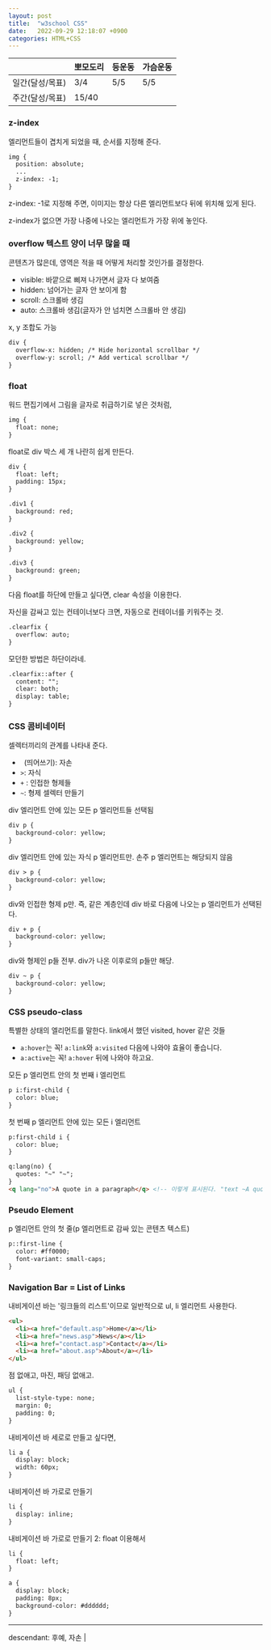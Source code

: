 ```yaml
---
layout: post
title:  "w3school CSS"
date:   2022-09-29 12:18:07 +0900
categories: HTML+CSS
---
```


|           | 뽀모도리  | 등운동 | 가슴운동 |
|-----------|-------|-----|------|
| 일간(달성/목표) | 3/4   | 5/5 | 5/5  |
| 주간(달성/목표) | 15/40 |     |      |


### z-index

엘리먼트들이 겹치게 되었을 때, 순서를 지정해 준다.

```html
img {
  position: absolute;
  ...
  z-index: -1;
}
```

z-index: -1로 지정해 주면, 이미지는 항상 다른 엘리먼트보다 뒤에 위치해 있게 된다.

z-index가 없으면 가장 나중에 나오는 엘리먼트가 가장 위에 놓인다.


### overflow 텍스트 양이 너무 많을 때

콘텐츠가 많은데, 영역은 적을 때 어떻게 처리할 것인가를 결정한다.

* visible: 바깥으로 삐져 나가면서 글자 다 보여줌
* hidden: 넘어가는 글자 안 보이게 함
* scroll: 스크롤바 생김
* auto: 스크롤바 생김(글자가 안 넘치면 스크롤바 안 생김)

x, y 조합도 가능

```html
div {
  overflow-x: hidden; /* Hide horizontal scrollbar */
  overflow-y: scroll; /* Add vertical scrollbar */
}
```

### float

워드 편집기에서 그림을 글자로 취급하기로 넣은 것처럼,

```html
img {
  float: none;
}
```

float로 div 박스 세 개 나란히 쉽게 만든다.

```html
div {
  float: left;
  padding: 15px; 
}

.div1 {
  background: red;
}

.div2 {
  background: yellow;
}

.div3 {
  background: green;
}
```

다음 float를 하단에 만들고 싶다면, clear 속성을 이용한다. 

자신을 감싸고 있는 컨테이너보다 크면, 자동으로 컨테이너를 키워주는 것.

```html
.clearfix {
  overflow: auto;
}
```

모던한 방법은 하단이라네.

```html
.clearfix::after {
  content: "";
  clear: both;
  display: table;
}
```


### CSS 콤비네이터

셀렉터끼리의 관계를 나타내 준다.

* ` `(띄어쓰기): 자손
* `>`: 자식
* `+` : 인접한 형제들
* `~`: 형제 셀렉터 만들기


div 엘리먼트 안에 있는 모든 p 엘리먼트들 선택됨
```html
div p {
  background-color: yellow;
}
```

div 엘리먼트 안에 있는 자식 p 엘리먼트만. 손주 p 엘리먼트는 해당되지 않음

```html
div > p {
  background-color: yellow;
}
```

div와 인접한 형제 p만. 즉, 같은 계층인데 div 바로 다음에 나오는 p 엘리먼트가 선택된다. 

```html
div + p {
  background-color: yellow;
}
```

div와 형제인 p들 전부. div가 나온 이후로의 p들만 해당.
```html
div ~ p {
  background-color: yellow;
}
```


### CSS pseudo-class

특별한 상태의 엘리먼트를 말한다. link에서 했던 visited, hover 같은 것들

* `a:hover`는 꼭! `a:link`와 `a:visited` 다음에 나와야 효율이 좋습니다.
* `a:active`는 꼭! `a:hover` 뒤에 나와야 하고요.


모든 p 엘리먼트 안의 첫 번째 i 엘리먼트
```html
p i:first-child {
  color: blue;
}
```

첫 번째 p 엘리먼트 안에 있는 모든 i 엘리먼트
```html
p:first-child i {
  color: blue;
}
```

```html
q:lang(no) {
  quotes: "~" "~";
}
<q lang="no">A quote in a paragraph</q> <!-- 이렇게 표시된다. "text ~A quote in a paragraph~ text.." --> 
```

### Pseudo Element

p 엘리먼트 안의 첫 줄(p 엘리먼트로 감싸 있는 콘텐츠 텍스트)

```html
p::first-line {
  color: #ff0000;
  font-variant: small-caps;
}
```


### Navigation Bar = List of Links

내비게이션 바는 '링크들의 리스트'이므로 일반적으로 ul, li 엘리먼트 사용한다.

```html
<ul>
  <li><a href="default.asp">Home</a></li>
  <li><a href="news.asp">News</a></li>
  <li><a href="contact.asp">Contact</a></li>
  <li><a href="about.asp">About</a></li>
</ul>
```

점 없애고, 마진, 패딩 없애고.
```html
ul {
  list-style-type: none;
  margin: 0;
  padding: 0;
}
```

내비게이션 바 세로로 만들고 싶다면,
```html
li a {
  display: block;
  width: 60px;
}
```

내비게이션 바 가로로 만들기
```html
li {
  display: inline;
}
```

내비게이션 바 가로로 만들기 2: float 이용해서

```html
li {
  float: left;
}

a {
  display: block;
  padding: 8px;
  background-color: #dddddd;
}
```




<hr />
descendant: 후예, 자손 | 


